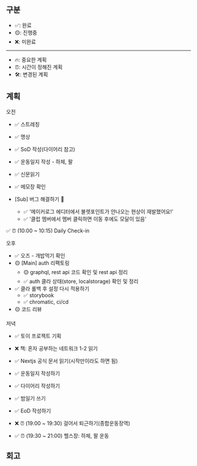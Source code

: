 ## 구분

- ✅: 완료
- 🟡: 진행중
- ❌: 미완료

---

- 🔥: 중요한 계획
- ⏰: 시간이 정해진 계획
- 🛠️: 변경된 계획

## 계획

오전

- ✅ 스트레칭
- ✅ 명상
- ✅ SoD 작성(다이어리 참고)
- ✅ 운동일지 작성 - 하체, 팔
- ✅ 신문읽기

- ✅ 메모장 확인
- [Sub] 버그 해결하기 🐛
    - ✅ '메이커로그 에디터에서 불렛포인트가 안나오는 현상이 재발했어요!'
    - ✅ '클럽 멤버에서 멤버 클릭하면 이동 후에도 모달이 있음'

✅ ⏰ (10:00 ~ 10:15) Daily Check-in

오후

- ✅ 오즈 - 개밥먹기 확인
- 🟡 [Main] auth 리팩토링
    - 🟡 graphql, rest api 코드 확인 및 rest api 정리
    - ✅ auth 클라 상태(store, localstorage) 확인 및 정리
- ✅ 클라 롤백 후 설정 다시 적용하기
    - ✅ storybook
    - ✅ chromatic, ci/cd
- 🟡 코드 리뷰

저녁

- ✅ 토이 프로젝트 기획
- ❌ 책: 혼자 공부하는 네트워크 1-2 읽기
- ✅ Nextjs 공식 문서 읽기(시작만이라도 하면 됨)

- ✅ 운동일지 작성하기
- ✅ 다이어리 작성하기
- ✅ 밤일기 쓰기
- ✅ EoD 작성하기

- ❌ ⏰ (19:00 ~ 19:30) 걸어서 퇴근하기(종합운동장역)
- ✅ ⏰ (19:30 ~ 21:00) 헬스장: 하체, 팔 운동

## 회고
